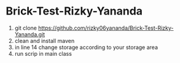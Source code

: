 # Brick-Test-Rizky-Yananda

1. git clone https://github.com/rizky06yananda/Brick-Test-Rizky-Yananda.git
2. clean and install maven
3. in line 14 change storage according to your storage area
4. run scrip in main class
